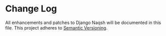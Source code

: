 # Change Log
All enhancements and patches to Django Naqsh will be documented in this file.
This project adheres to [Semantic Versioning](http://semver.org/).